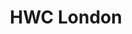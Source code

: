 ---
title: HWC London
tags: meetup
start: 2018-05-02T19:00:00+00:00
end: 2018-05-02T21:00:00+00:00
venue: thehub-bricklane
eventbrite: 45179768905
photo: 2018-05-02.jpg
requirements: "<p>Join us anytime from 18:30 onwards at Proven Dough cafe below Hub by Premier Inn hotel in Brick Lane. The main event starts at 19:00. No need to check-in at the venue just look out for <a href='https://calumryan.com'>Calum Ryan</a>, the organiser, usually sitting towards the back of the cafe wearing an IndieWeb t-shirt and stickered laptop.</p><p>There are a few different ways you can register for Homebrew Website Club London:</p>"
description: "Demos of personal websites and the opportunity to create, update or experiment on your personal website"
attendees:
- https://ohhelloana.blog
- https://calumryan.com/
---